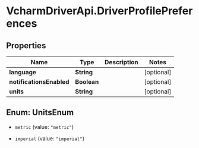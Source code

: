 # VcharmDriverApi.DriverProfilePreferences

## Properties

Name | Type | Description | Notes
------------ | ------------- | ------------- | -------------
**language** | **String** |  | [optional] 
**notificationsEnabled** | **Boolean** |  | [optional] 
**units** | **String** |  | [optional] 



## Enum: UnitsEnum


* `metric` (value: `"metric"`)

* `imperial` (value: `"imperial"`)




